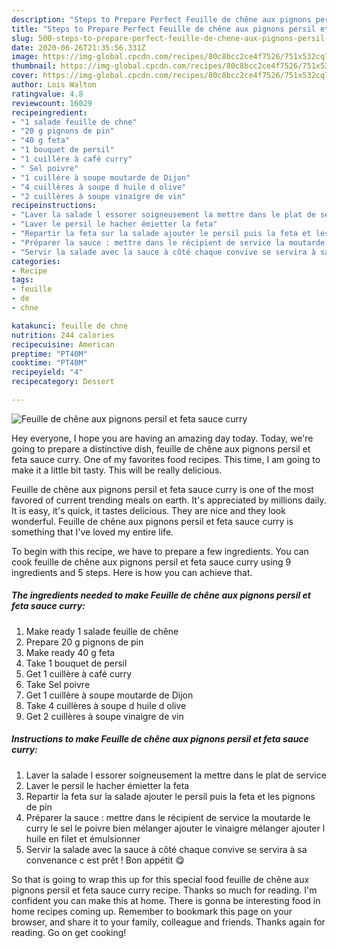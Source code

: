 ```yaml
---
description: "Steps to Prepare Perfect Feuille de chêne aux pignons persil et feta sauce curry"
title: "Steps to Prepare Perfect Feuille de chêne aux pignons persil et feta sauce curry"
slug: 500-steps-to-prepare-perfect-feuille-de-chene-aux-pignons-persil-et-feta-sauce-curry
date: 2020-06-26T21:35:56.331Z
image: https://img-global.cpcdn.com/recipes/80c8bcc2ce4f7526/751x532cq70/feuille-de-chene-aux-pignons-persil-et-feta-sauce-curry-photo-principale-de-la-recette.jpg
thumbnail: https://img-global.cpcdn.com/recipes/80c8bcc2ce4f7526/751x532cq70/feuille-de-chene-aux-pignons-persil-et-feta-sauce-curry-photo-principale-de-la-recette.jpg
cover: https://img-global.cpcdn.com/recipes/80c8bcc2ce4f7526/751x532cq70/feuille-de-chene-aux-pignons-persil-et-feta-sauce-curry-photo-principale-de-la-recette.jpg
author: Lois Walton
ratingvalue: 4.8
reviewcount: 16029
recipeingredient:
- "1 salade feuille de chne"
- "20 g pignons de pin"
- "40 g feta"
- "1 bouquet de persil"
- "1 cuillère à café curry"
- " Sel poivre"
- "1 cuillère à soupe moutarde de Dijon"
- "4 cuillères à soupe d huile d olive"
- "2 cuillères à soupe vinaigre de vin"
recipeinstructions:
- "Laver la salade l essorer soigneusement la mettre dans le plat de service"
- "Laver le persil le hacher émietter la feta"
- "Repartir la feta sur la salade ajouter le persil puis la feta et les pignons de pin"
- "Préparer la sauce : mettre dans le récipient de service la moutarde le curry le sel le poivre bien mélanger ajouter le vinaigre mélanger ajouter l huile en filet et émulsionner"
- "Servir la salade avec la sauce à côté chaque convive se servira à sa convenance c est prêt ! Bon appétit 😋"
categories:
- Recipe
tags:
- feuille
- de
- chne

katakunci: feuille de chne 
nutrition: 244 calories
recipecuisine: American
preptime: "PT40M"
cooktime: "PT40M"
recipeyield: "4"
recipecategory: Dessert

---
```



![Feuille de chêne aux pignons persil et feta sauce curry](https://img-global.cpcdn.com/recipes/80c8bcc2ce4f7526/751x532cq70/feuille-de-chene-aux-pignons-persil-et-feta-sauce-curry-photo-principale-de-la-recette.jpg)

Hey everyone, I hope you are having an amazing day today. Today, we're going to prepare a distinctive dish, feuille de chêne aux pignons persil et feta sauce curry. One of my favorites food recipes. This time, I am going to make it a little bit tasty. This will be really delicious.



Feuille de chêne aux pignons persil et feta sauce curry is one of the most favored of current trending meals on earth. It's appreciated by millions daily. It is easy, it's quick, it tastes delicious. They are nice and they look wonderful. Feuille de chêne aux pignons persil et feta sauce curry is something that I've loved my entire life.


To begin with this recipe, we have to prepare a few ingredients. You can cook feuille de chêne aux pignons persil et feta sauce curry using 9 ingredients and 5 steps. Here is how you can achieve that.

<!--inarticleads1-->

##### The ingredients needed to make Feuille de chêne aux pignons persil et feta sauce curry:

1. Make ready 1 salade feuille de chêne
1. Prepare 20 g pignons de pin
1. Make ready 40 g feta
1. Take 1 bouquet de persil
1. Get 1 cuillère à café curry
1. Take  Sel poivre
1. Get 1 cuillère à soupe moutarde de Dijon
1. Take 4 cuillères à soupe d huile d olive
1. Get 2 cuillères à soupe vinaigre de vin




<!--inarticleads2-->

##### Instructions to make Feuille de chêne aux pignons persil et feta sauce curry:

1. Laver la salade l essorer soigneusement la mettre dans le plat de service
1. Laver le persil le hacher émietter la feta
1. Repartir la feta sur la salade ajouter le persil puis la feta et les pignons de pin
1. Préparer la sauce : mettre dans le récipient de service la moutarde le curry le sel le poivre bien mélanger ajouter le vinaigre mélanger ajouter l huile en filet et émulsionner
1. Servir la salade avec la sauce à côté chaque convive se servira à sa convenance c est prêt ! Bon appétit 😋




So that is going to wrap this up for this special food feuille de chêne aux pignons persil et feta sauce curry recipe. Thanks so much for reading. I'm confident you can make this at home. There is gonna be interesting food in home recipes coming up. Remember to bookmark this page on your browser, and share it to your family, colleague and friends. Thanks again for reading. Go on get cooking!
